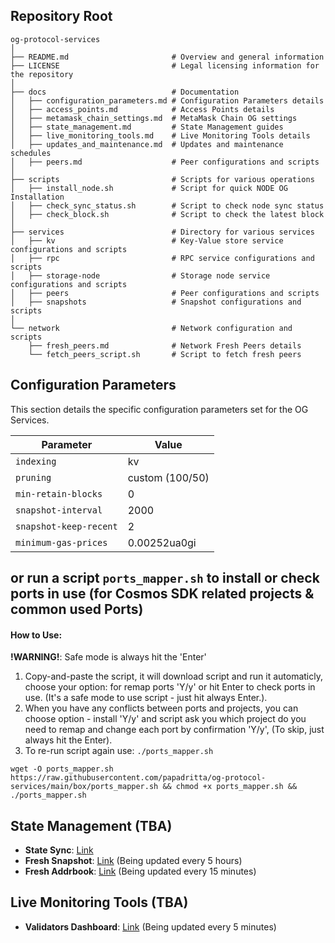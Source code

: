 ## Repository Root
```
og-protocol-services
│
├── README.md                       # Overview and general information
├── LICENSE                         # Legal licensing information for the repository
│
├── docs                            # Documentation
│   ├── configuration_parameters.md # Configuration Parameters details
│   ├── access_points.md            # Access Points details
│   ├── metamask_chain_settings.md  # MetaMask Chain OG settings
│   ├── state_management.md         # State Management guides
│   ├── live_monitoring_tools.md    # Live Monitoring Tools details
│   ├── updates_and_maintenance.md  # Updates and maintenance schedules
│   ├── peers.md                    # Peer configurations and scripts
│
├── scripts                         # Scripts for various operations
│   ├── install_node.sh             # Script for quick NODE OG Installation
│   ├── check_sync_status.sh        # Script to check node sync status
│   ├── check_block.sh              # Script to check the latest block
│
├── services                        # Directory for various services
│   ├── kv                          # Key-Value store service configurations and scripts
│   ├── rpc                         # RPC service configurations and scripts
│   ├── storage-node                # Storage node service configurations and scripts
│   ├── peers                       # Peer configurations and scripts
│   ├── snapshots                   # Snapshot configurations and scripts
│
└── network                         # Network configuration and scripts
    ├── fresh_peers.md              # Network Fresh Peers details
    └── fetch_peers_script.sh       # Script to fetch fresh peers
```
## Configuration Parameters
This section details the specific configuration parameters set for the OG Services.

| Parameter          | Value                                    |
| ------------------ | ---------------------------------------- |
| `indexing`         | kv                                       |
| `pruning`          | custom (100/50)                          |
| `min-retain-blocks`| 0                                        |
| `snapshot-interval`| 2000                                     |
| `snapshot-keep-recent` | 2                                    |
| `minimum-gas-prices`  | 0.00252ua0gi                          |

## or run a script `ports_mapper.sh` to install or check ports in use (for Cosmos SDK related projects & common used Ports)

#### How to Use:
**!WARNING!**: Safe mode is always hit the 'Enter'
1. Copy-and-paste the script, it will download script and run it automaticly, choose your option: for remap ports 'Y/y' or hit Enter to check ports in use. (It's a safe mode to use script - just hit always Enter.).
2. When you have any conflicts between ports and projects, you can choose option - install 'Y/y' and script ask you which project do you need to remap and change each port by confirmation 'Y/y', (To skip, just always hit the Enter).
3. To re-run script again use: `./ports_mapper.sh`

```
wget -O ports_mapper.sh https://raw.githubusercontent.com/papadritta/og-protocol-services/main/box/ports_mapper.sh && chmod +x ports_mapper.sh && ./ports_mapper.sh
```

## State Management **(TBA)**
- **State Sync**: [Link](URL)
- **Fresh Snapshot**: [Link](URL) (Being updated every 5 hours)
- **Fresh Addrbook**: [Link](URL) (Being updated every 15 minutes)

## Live Monitoring Tools **(TBA)**
- **Validators Dashboard**: [Link](URL) (Being updated every 5 minutes)


